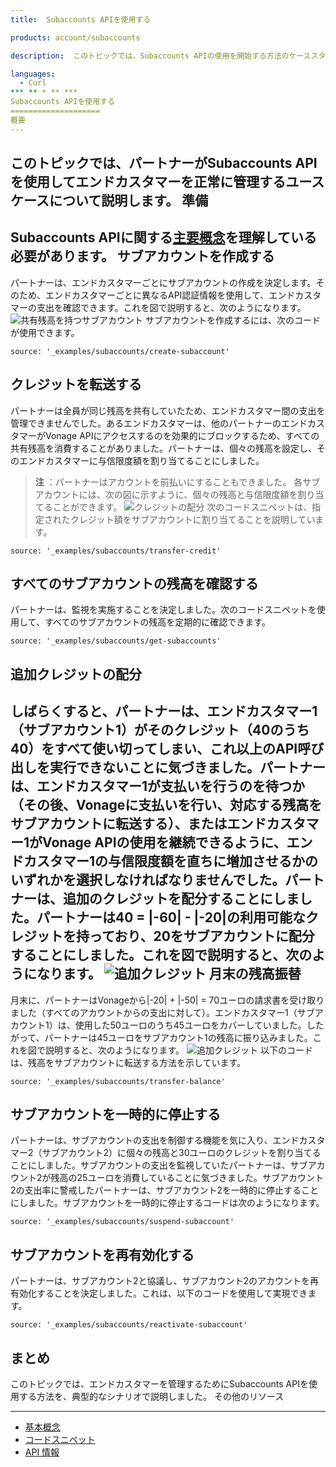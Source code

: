 ```yaml
---
title:  Subaccounts APIを使用する

products: account/subaccounts

description:  このトピックでは、Subaccounts APIの使用を開始する方法のケーススタディを紹介します。

languages:
  - Curl
*** ** * ** ***
Subaccounts APIを使用する
====================
概要
---
```

このトピックでは、パートナーがSubaccounts APIを使用してエンドカスタマーを正常に管理するユースケースについて説明します。
準備
---
Subaccounts APIに関する[主要概念](/account/subaccounts/overview)を理解している必要があります。
サブアカウントを作成する
------------
パートナーは、エンドカスタマーごとにサブアカウントの作成を決定します。そのため、エンドカスタマーごとに異なるAPI認証情報を使用して、エンドカスタマーの支出を確認できます。これを図で説明すると、次のようになります。
![共有残高を持つサブアカウント](/images/subaccounts/shared_balance.png)
サブアカウントを作成するには、次のコードが使用できます。
```code_snippets
source: '_examples/subaccounts/create-subaccount'
```
クレジットを転送する
----------
パートナーは全員が同じ残高を共有していたため、エンドカスタマー間の支出を管理できませんでした。あるエンドカスタマーは、他のパートナーのエンドカスタマーがVonage APIにアクセスするのを効果的にブロックするため、すべての共有残高を消費することがありました。パートナーは、個々の残高を設定し、そのエンドカスタマーに与信限度額を割り当てることにしました。

> **注** ：パートナーはアカウントを前払いにすることもできました。
各サブアカウントには、次の図に示すように、個々の残高と与信限度額を割り当てることができます。
![クレジットの配分](/images/subaccounts/credit_allocation.png)
次のコードスニペットは、指定されたクレジット額をサブアカウントに割り当てることを説明しています。
```code_snippets
source: '_examples/subaccounts/transfer-credit'
```
すべてのサブアカウントの残高を確認する
-------------------
パートナーは、監視を実施することを決定しました。次のコードスニペットを使用して、すべてのサブアカウントの残高を定期的に確認できます。
```code_snippets
source: '_examples/subaccounts/get-subaccounts'
```
追加クレジットの配分
----------
しばらくすると、パートナーは、エンドカスタマー1（サブアカウント1）がそのクレジット（40のうち40）をすべて使い切ってしまい、これ以上のAPI呼び出しを実行できないことに気づきました。パートナーは、エンドカスタマー1が支払いを行うのを待つか（その後、Vonageに支払いを行い、対応する残高をサブアカウントに転送する）、またはエンドカスタマー1がVonage APIの使用を継続できるように、エンドカスタマー1の与信限度額を直ちに増加させるかのいずれかを選択しなければなりませんでした。パートナーは、追加のクレジットを配分することにしました。パートナーは40 = |-60| - |-20|の利用可能なクレジットを持っており、20をサブアカウントに配分することにしました。これを図で説明すると、次のようになります。
![追加クレジット](/images/subaccounts/additional_credit_allocation.png)
月末の残高振替
-------
月末に、パートナーはVonageから|-20| \+ |-50| = 70ユーロの請求書を受け取りました（すべてのアカウントからの支出に対して）。エンドカスタマー1（サブアカウント1）は、使用した50ユーロのうち45ユーロをカバーしていました。したがって、パートナーは45ユーロをサブアカウント1の残高に振り込みました。これを図で説明すると、次のようになります。
![追加クレジット](/images/subaccounts/month_end_balance_transfer.png)
以下のコードは、残高をサブアカウントに転送する方法を示しています。
```code_snippets
source: '_examples/subaccounts/transfer-balance'
```
サブアカウントを一時的に停止する
----------------
パートナーは、サブアカウントの支出を制御する機能を気に入り、エンドカスタマー2（サブアカウント2）に個々の残高と30ユーロのクレジットを割り当てることにしました。サブアカウントの支出を監視していたパートナーは、サブアカウント2が残高の25ユーロを消費していることに気づきました。サブアカウント2の支出率に警戒したパートナーは、サブアカウント2を一時的に停止することにしました。サブアカウントを一時的に停止するコードは次のようになります。
```code_snippets
source: '_examples/subaccounts/suspend-subaccount'
```
サブアカウントを再有効化する
--------------
パートナーは、サブアカウント2と協議し、サブアカウント2のアカウントを再有効化することを決定しました。これは、以下のコードを使用して実現できます。
```code_snippets
source: '_examples/subaccounts/reactivate-subaccount'
```
まとめ
---
このトピックでは、エンドカスタマーを管理するためにSubaccounts APIを使用する方法を、典型的なシナリオで説明しました。
その他のリソース

---

* [基本概念](/account/subaccounts/overview)
* [コードスニペット](/account/subaccounts/code-snippets/create-subaccount)
* [API 情報](/api/subaccounts)

